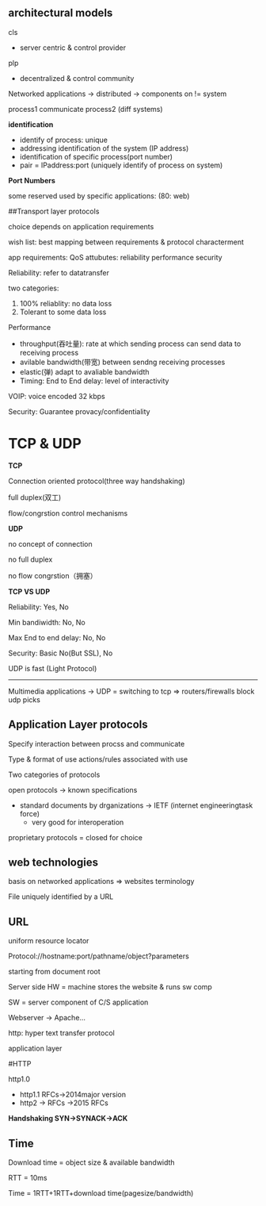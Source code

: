 ## architectural models
cls

* server centric & control provider

plp

* decentralized & control community

Networked applications -> distributed -> components on != system

process1 communicate process2 (diff systems)

**identification**

* identify of process: unique 
* addressing identification of the system (IP address)
* identification of specific process(port number)
* pair = IPaddress:port (uniquely identify of process on system)

**Port Numbers**

some reserved used by specific applications: (80: web)

##Transport layer protocols

choice depends on application requirements

wish list: best mapping between requirements & protocol characterment

app requirements: QoS attubutes: reliability performance security

Reliability: refer to datatransfer

two categories: 

1. 100% reliablity: no data loss
2. Tolerant to some data loss

Performance

* throughput(吞吐量): rate at which sending process can send data to receiving process
* avilable bandwidth(带宽) between sendng receiving processes
* elastic(弹) adapt to avaliable bandwidth
* Timing: End to End delay: level of interactivity

VOIP: voice encoded 32 kbps

Security: Guarantee provacy/confidentiality

# TCP & UDP

**TCP**

Connection oriented protocol(three way handshaking)

full duplex(双工)

flow/congrstion control mechanisms

**UDP**

no concept of connection

no full duplex

no flow congrstion（拥塞）

**TCP VS UDP**

Reliability: Yes, No

Min bandiwidth: No, No

Max End to end delay: No, No

Security: Basic No(But SSL), No

UDP is fast (Light Protocol)

---
Multimedia applications -> UDP = switching to tcp => routers/firewalls block udp picks

## Application Layer protocols

Specify interaction between procss and communicate

Type & format of use actions/rules associated with use

Two categories of protocols

open protocols -> known specifications

* standard documents by drganizations -> IETF (internet engineeringtask force)
	* very good for interoperation

proprietary protocols = closed for choice

## web technologies

basis on networked applications => websites terminology

File uniquely identified by a URL

## URL

uniform resource locator

Protocol://hostname:port/pathname/object?parameters


starting from document root

Server side HW = machine stores the website & runs sw comp

SW = server component of C/S application

Webserver -> Apache...

http: hyper text transfer protocol

application layer

#HTTP

http1.0

* http1.1 RFCs->2014major version
* http2 -> RFCs ->2015 RFCs

**Handshaking SYN->SYNACK->ACK**

## Time

Download time = object size & available bandwidth

RTT = 10ms

Time = 1RTT+1RTT+download time(pagesize/bandwidth)
